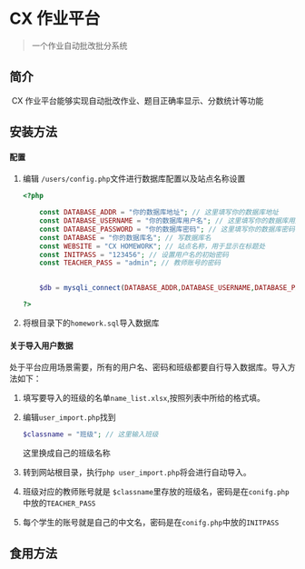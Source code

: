 # CX 作业平台

> 一个作业自动批改批分系统

## 简介

​	CX 作业平台能够实现自动批改作业、题目正确率显示、分数统计等功能

## 安装方法

#### 配置

1. 编辑 ``` /users/config.php ```文件进行数据库配置以及站点名称设置

   ```php
   <?php
   
       const DATABASE_ADDR = "你的数据库地址"; // 这里填写你的数据库地址
       const DATABASE_USERNAME = "你的数据库用户名"; // 这里填写你的数据库用户名
       const DATABASE_PASSWORD = "你的数据库密码"; // 这里填写你的数据库密码
       const DATABASE = "你的数据库名"; // 写数据库名
       const WEBSITE = "CX HOMEWORK"; // 站点名称，用于显示在标题处
       const INITPASS = "123456"; // 设置用户名的初始密码
       const TEACHER_PASS = "admin"; // 教师账号的密码
   	
   
       $db = mysqli_connect(DATABASE_ADDR,DATABASE_USERNAME,DATABASE_PASSWORD,DATABASE); 
   
   ?>
   ```

2. 将根目录下的```homework.sql```导入数据库

#### 关于导入用户数据

​	处于平台应用场景需要，所有的用户名、密码和班级都要自行导入数据库。导入方法如下：

1. 填写要导入的班级的名单```name_list.xlsx```,按照列表中所给的格式填。

2. 编辑```user_import.php```找到

   ```php
   $classname = "班级"; // 这里输入班级
   ```

   这里换成自己的班级名称

3. 转到网站根目录，执行```php user_import.php```将会进行自动导入。

4. 班级对应的教师账号就是 ```$classname```里存放的班级名，密码是在```conifg.php```中放的```TEACHER_PASS```

5. 每个学生的账号就是自己的中文名，密码是在```conifg.php```中放的```INITPASS```



## 食用方法



   

   